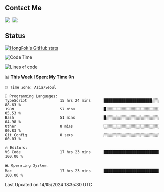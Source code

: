 ## Contact Me
<a href="https://instagram.com/_hongrok"><img src="https://img.shields.io/badge/Instagram-E4405F?style=for-the-badge&logo=Instagram&logoColor=white"/></a>&nbsp;
<img src="https://img.shields.io/badge/HongRok @hlog2e-5865F2?style=for-the-badge&logo=Discord&logoColor=white"/>&nbsp;

## Status

[![HongRok's GitHub stats](https://github-readme-stats.vercel.app/api?username=hlog2e)](https://github.com/anuraghazra/github-readme-stats)
<!--START_SECTION:waka-->
![Code Time](http://img.shields.io/badge/Code%20Time-600%20hrs-blue)

![Lines of code](https://img.shields.io/badge/From%20Hello%20World%20I%27ve%20Written-513.2%20thousand%20lines%20of%20code-blue)

📊 **This Week I Spent My Time On** 

```text
🕑︎ Time Zone: Asia/Seoul

💬 Programming Languages: 
TypeScript               15 hrs 24 mins      ██████████████████████░░░   88.63 % 
JSON                     57 mins             █░░░░░░░░░░░░░░░░░░░░░░░░   05.53 % 
Bash                     51 mins             █░░░░░░░░░░░░░░░░░░░░░░░░   04.98 % 
Other                    8 mins              ░░░░░░░░░░░░░░░░░░░░░░░░░   00.83 % 
Git Config               0 secs              ░░░░░░░░░░░░░░░░░░░░░░░░░   00.03 % 

🔥 Editors: 
VS Code                  17 hrs 23 mins      █████████████████████████   100.00 % 

💻 Operating System: 
Mac                      17 hrs 23 mins      █████████████████████████   100.00 % 
```


 Last Updated on 14/05/2024 18:35:30 UTC
<!--END_SECTION:waka-->
